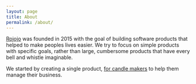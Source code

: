 ```yaml
---
layout: page
title: About
permalink: /about/
---
```


[Rojojo](/) was founded in 2015 with the goal of building software products that
helped to make peoples lives easier. We try to focus on simple products with
specific goals, rather than large, cumbersome products that have every bell and
whistle imaginable.

We started by creating a single product, [for candle makers](http://candlemakerpro.com) to help them manage their business.
